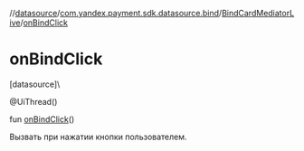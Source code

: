 //[datasource](../../../index.md)/[com.yandex.payment.sdk.datasource.bind](../index.md)/[BindCardMediatorLive](index.md)/[onBindClick](on-bind-click.md)

# onBindClick

[datasource]\

@UiThread()

fun [onBindClick](on-bind-click.md)()

Вызвать при нажатии кнопки пользователем.
